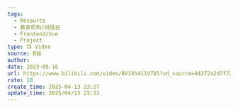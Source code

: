 ```yaml
---
tags:
  - Resource
  - 教育机构/尚硅谷
  - Frontend/Vue
  - Project
type: 📺 Video
source: B站
author: 
date: 2023-05-16
url: https://www.bilibili.com/video/BV1Xh411V7b5?vd_source=84272a2d7f72158b38778819be5bc6ad
rate: 10
create_time: 2025-04-13 23:27
update_time: 2025/04/13 23:33
---
```

